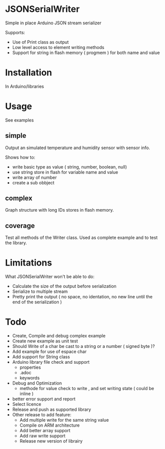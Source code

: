 # JSONSerialWriter
Simple in place Arduino JSON stream serializer 

Supports:
* Use of Print class as output 
* Low level access to element writing methods
* Support for string in flash memory ( progmem ) for both name and value

# Installation

In Arduino/libraries

# Usage

See examples

## simple

Output an simulated temperature and humidity sensor with sensor info. 

Shows how to:
* write basic type as value ( string, number, boolean, null)
* use string store in flash for variable name and value
* write array of number
* create a sub obbject

## complex

Graph structure with long IDs stores in flash memory.

## coverage

Test all methods of the Writer class. Used as complete example and to test the library.

# Limitations

What JSONSerialWriter won't be able to do:

* Calculate the size of the output before serialization
* Serialize to multiple stream 
* Pretty print the output ( no space, no identation, no new line until the end of the serialization )

# Todo

* Create, Compile and debug complex example
* Create new example as unit test
* Should Write of a char be cast to a string or a number ( signed byte )?
* Add example for use of espace char
* Add support for String class
* Arduino library file check and support
    * properties
    * .adoc
    * keywords
* Debug and Optimization
    * methode for value check to write , and set writing state ( could be inline )
* better error support and report
* Select licence
* Release and push as supported library
* Other release to add feature:
    * Add multiple write for the same string value
    * Compile on ARM architecture
    * Add better array support
    * Add raw write support
    * Release new version of librairy


